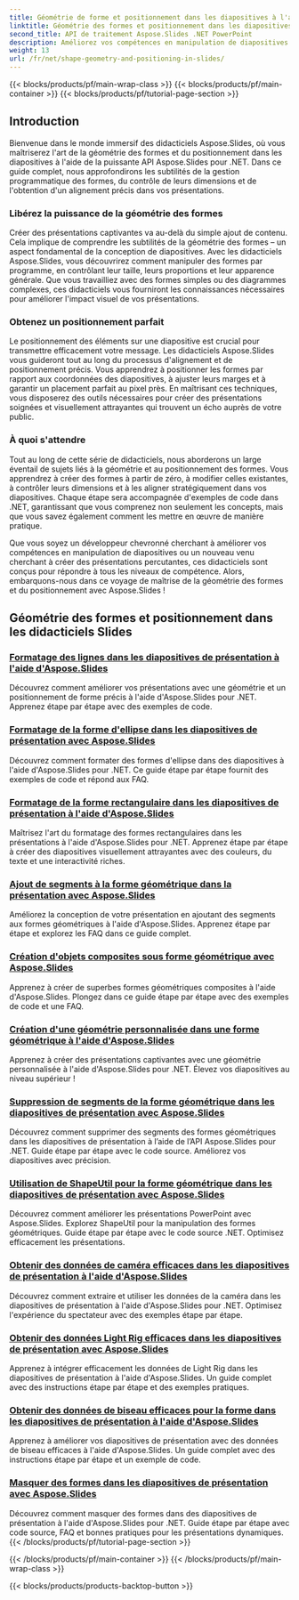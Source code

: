 ```yaml
---
title: Géométrie de forme et positionnement dans les diapositives à l'aide d'Aspose.Slides
linktitle: Géométrie des formes et positionnement dans les diapositives
second_title: API de traitement Aspose.Slides .NET PowerPoint
description: Améliorez vos compétences en manipulation de diapositives avec les didacticiels Aspose.Slides sur la géométrie des formes et le positionnement dans les diapositives. Apprenez à contrôler par programmation les formes, leurs dimensions et leur alignement.
weight: 13
url: /fr/net/shape-geometry-and-positioning-in-slides/
---
```


{{< blocks/products/pf/main-wrap-class >}}
{{< blocks/products/pf/main-container >}}
{{< blocks/products/pf/tutorial-page-section >}}


## Introduction

Bienvenue dans le monde immersif des didacticiels Aspose.Slides, où vous maîtriserez l'art de la géométrie des formes et du positionnement dans les diapositives à l'aide de la puissante API Aspose.Slides pour .NET. Dans ce guide complet, nous approfondirons les subtilités de la gestion programmatique des formes, du contrôle de leurs dimensions et de l'obtention d'un alignement précis dans vos présentations.

### Libérez la puissance de la géométrie des formes

Créer des présentations captivantes va au-delà du simple ajout de contenu. Cela implique de comprendre les subtilités de la géométrie des formes – un aspect fondamental de la conception de diapositives. Avec les didacticiels Aspose.Slides, vous découvrirez comment manipuler des formes par programme, en contrôlant leur taille, leurs proportions et leur apparence générale. Que vous travailliez avec des formes simples ou des diagrammes complexes, ces didacticiels vous fourniront les connaissances nécessaires pour améliorer l'impact visuel de vos présentations.

### Obtenez un positionnement parfait

Le positionnement des éléments sur une diapositive est crucial pour transmettre efficacement votre message. Les didacticiels Aspose.Slides vous guideront tout au long du processus d'alignement et de positionnement précis. Vous apprendrez à positionner les formes par rapport aux coordonnées des diapositives, à ajuster leurs marges et à garantir un placement parfait au pixel près. En maîtrisant ces techniques, vous disposerez des outils nécessaires pour créer des présentations soignées et visuellement attrayantes qui trouvent un écho auprès de votre public.

### À quoi s'attendre

Tout au long de cette série de didacticiels, nous aborderons un large éventail de sujets liés à la géométrie et au positionnement des formes. Vous apprendrez à créer des formes à partir de zéro, à modifier celles existantes, à contrôler leurs dimensions et à les aligner stratégiquement dans vos diapositives. Chaque étape sera accompagnée d'exemples de code dans .NET, garantissant que vous comprenez non seulement les concepts, mais que vous savez également comment les mettre en œuvre de manière pratique.

Que vous soyez un développeur chevronné cherchant à améliorer vos compétences en manipulation de diapositives ou un nouveau venu cherchant à créer des présentations percutantes, ces didacticiels sont conçus pour répondre à tous les niveaux de compétence. Alors, embarquons-nous dans ce voyage de maîtrise de la géométrie des formes et du positionnement avec Aspose.Slides !

## Géométrie des formes et positionnement dans les didacticiels Slides
### [Formatage des lignes dans les diapositives de présentation à l'aide d'Aspose.Slides](./formatting-lines/)
Découvrez comment améliorer vos présentations avec une géométrie et un positionnement de forme précis à l'aide d'Aspose.Slides pour .NET. Apprenez étape par étape avec des exemples de code.
### [Formatage de la forme d'ellipse dans les diapositives de présentation avec Aspose.Slides](./formatting-ellipse-shape/)
Découvrez comment formater des formes d'ellipse dans des diapositives à l'aide d'Aspose.Slides pour .NET. Ce guide étape par étape fournit des exemples de code et répond aux FAQ.
### [Formatage de la forme rectangulaire dans les diapositives de présentation à l'aide d'Aspose.Slides](./formatting-rectangle-shape/)
Maîtrisez l'art du formatage des formes rectangulaires dans les présentations à l'aide d'Aspose.Slides pour .NET. Apprenez étape par étape à créer des diapositives visuellement attrayantes avec des couleurs, du texte et une interactivité riches.
### [Ajout de segments à la forme géométrique dans la présentation avec Aspose.Slides](./adding-segments-geometry-shape/)
Améliorez la conception de votre présentation en ajoutant des segments aux formes géométriques à l'aide d'Aspose.Slides. Apprenez étape par étape et explorez les FAQ dans ce guide complet.
### [Création d'objets composites sous forme géométrique avec Aspose.Slides](./creating-composite-objects-geometry-shape/)
Apprenez à créer de superbes formes géométriques composites à l'aide d'Aspose.Slides. Plongez dans ce guide étape par étape avec des exemples de code et une FAQ.
### [Création d'une géométrie personnalisée dans une forme géométrique à l'aide d'Aspose.Slides](./creating-custom-geometry/)
Apprenez à créer des présentations captivantes avec une géométrie personnalisée à l'aide d'Aspose.Slides pour .NET. Élevez vos diapositives au niveau supérieur !
### [Suppression de segments de la forme géométrique dans les diapositives de présentation avec Aspose.Slides](./removing-segments-geometry-shape/)
Découvrez comment supprimer des segments des formes géométriques dans les diapositives de présentation à l’aide de l’API Aspose.Slides pour .NET. Guide étape par étape avec le code source. Améliorez vos diapositives avec précision.
### [Utilisation de ShapeUtil pour la forme géométrique dans les diapositives de présentation avec Aspose.Slides](./using-shapeutil-geometry-shape/)
Découvrez comment améliorer les présentations PowerPoint avec Aspose.Slides. Explorez ShapeUtil pour la manipulation des formes géométriques. Guide étape par étape avec le code source .NET. Optimisez efficacement les présentations.
### [Obtenir des données de caméra efficaces dans les diapositives de présentation à l'aide d'Aspose.Slides](./getting-effective-camera-data/)
Découvrez comment extraire et utiliser les données de la caméra dans les diapositives de présentation à l'aide d'Aspose.Slides pour .NET. Optimisez l'expérience du spectateur avec des exemples étape par étape.
### [Obtenir des données Light Rig efficaces dans les diapositives de présentation avec Aspose.Slides](./getting-effective-light-rig-data/)
Apprenez à intégrer efficacement les données de Light Rig dans les diapositives de présentation à l'aide d'Aspose.Slides. Un guide complet avec des instructions étape par étape et des exemples pratiques.
### [Obtenir des données de biseau efficaces pour la forme dans les diapositives de présentation à l'aide d'Aspose.Slides](./getting-effective-bevel-data/)
Apprenez à améliorer vos diapositives de présentation avec des données de biseau efficaces à l'aide d'Aspose.Slides. Un guide complet avec des instructions étape par étape et un exemple de code.
### [Masquer des formes dans les diapositives de présentation avec Aspose.Slides](./hiding-shapes/)
Découvrez comment masquer des formes dans des diapositives de présentation à l'aide d'Aspose.Slides pour .NET. Guide étape par étape avec code source, FAQ et bonnes pratiques pour les présentations dynamiques.
{{< /blocks/products/pf/tutorial-page-section >}}

{{< /blocks/products/pf/main-container >}}
{{< /blocks/products/pf/main-wrap-class >}}

{{< blocks/products/products-backtop-button >}}
